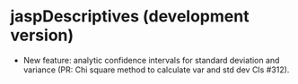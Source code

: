 # jaspDescriptives (development version)

- New feature: analytic confidence intervals for standard deviation and variance (PR: Chi square method to calculate var and std dev CIs #312).